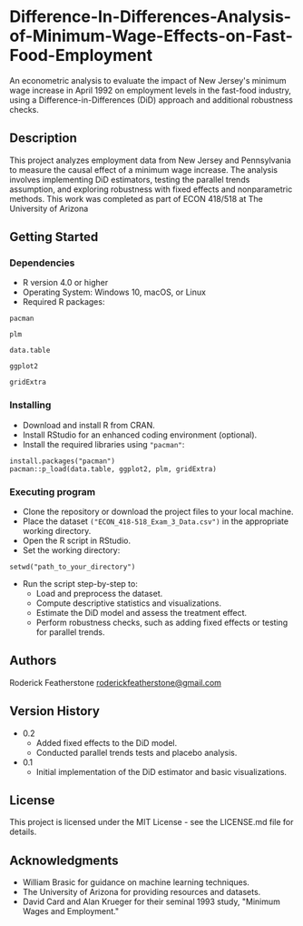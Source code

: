 # Difference-In-Differences-Analysis-of-Minimum-Wage-Effects-on-Fast-Food-Employment

An econometric analysis to evaluate the impact of New Jersey's minimum wage increase in April 1992 on employment levels in the fast-food industry, using a Difference-in-Differences (DiD) approach and additional robustness checks.

## Description

This project analyzes employment data from New Jersey and Pennsylvania to measure the causal effect of a minimum wage increase. The analysis involves implementing DiD estimators, testing the parallel trends assumption, and exploring robustness with fixed effects and nonparametric methods. This work was completed as part of ECON 418/518 at The University of Arizona

## Getting Started

### Dependencies

* R version 4.0 or higher
* Operating System: Windows 10, macOS, or Linux
* Required R packages:
```
pacman
```
```
plm
```
```
data.table
```
```
ggplot2
```
```
gridExtra
```

### Installing

* Download and install R from CRAN.
* Install RStudio for an enhanced coding environment (optional).
* Install the required libraries using ```"pacman"```:
```
install.packages("pacman")
pacman::p_load(data.table, ggplot2, plm, gridExtra)
```

### Executing program

* Clone the repository or download the project files to your local machine.
* Place the dataset ```("ECON_418-518_Exam_3_Data.csv")``` in the appropriate working directory.
* Open the R script in RStudio.
* Set the working directory:
```
setwd("path_to_your_directory")
```
* Run the script step-by-step to:
  * Load and preprocess the dataset.
  * Compute descriptive statistics and visualizations.
  * Estimate the DiD model and assess the treatment effect.
  * Perform robustness checks, such as adding fixed effects or testing for parallel trends.

## Authors

Roderick Featherstone
roderickfeatherstone@gmail.com

## Version History

* 0.2
    * Added fixed effects to the DiD model.
    * Conducted parallel trends tests and placebo analysis.
* 0.1
    * Initial implementation of the DiD estimator and basic visualizations.

## License

This project is licensed under the MIT License - see the LICENSE.md file for details.

## Acknowledgments
* William Brasic for guidance on machine learning techniques.
* The University of Arizona for providing resources and datasets.
* David Card and Alan Krueger for their seminal 1993 study, "Minimum Wages and Employment."
